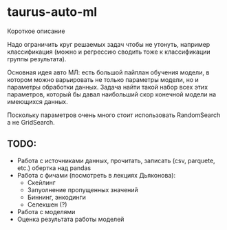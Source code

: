 # taurus-auto-ml

Короткое описание

Надо ограничить круг решаемых задач чтобы не утонуть, например классификация (можно  и регрессию сводить тоже к классификации группы результата).

Основная идея авто МЛ: есть большой пайплан обучения модели, в котором можно варьировать не только параметры модели, но и параметры обработки данных. Задача найти такой набор всех этих параметров, который бы давал наибольший скор конечной модели на имеющихся данных.

Поскольку параметров очень много стоит использовать RandomSearch а не GridSearch.

## TODO:

- Работа с источниками данных, прочитать, записать (csv, parquete, etc.) обертка над pandas
- Работа с фичами (посмотреть в лекциях Дьяконова):
    - Скейлинг
    - Запуолнение пропущенных значений
    - Биннинг, энкодинги
    - Селекшен (?)
- Работа с моделями
- Оценка результата работы моделей


